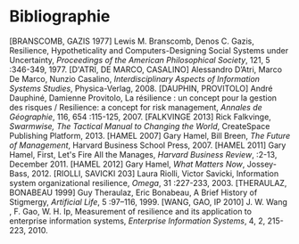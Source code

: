 # Bibliographie

[BRANSCOMB, GAZIS 1977] Lewis M. Branscomb, Denos C. Gazis, Resilience, Hypotheticality and Computers-Designing Social Systems under Uncertainty, *Proceedings of the American Philosophical Society*, 121, 5 :346-349, 1977.
[D'ATRI, DE MARCO, CASALINO] Alessandro D’Atri, Marco De Marco, Nunzio Casalino, *Interdisciplinary Aspects of Information Systems Studies*, Physica-Verlag, 2008.
[DAUPHIN, PROVITOLO] André Dauphiné, Damienne Provitolo, La résilience : un concept pour la gestion des risques / Resilience: a concept for risk management, *Annales de Géographie*, 116, 654 :115-125, 2007.
[FALKVINGE 2013] Rick Falkvinge, *Swarmwise, The Tactical Manual to Changing the World*, CreateSpace Publishing Platform, 2013.
[HAMEL 2007] Gary Hamel, Bill Breen, *The Future of Management*, Harvard Business School Press, 2007.
[HAMEL 2011] Gary Hamel, First, Let's Fire All the Manages, *Harvard Business Review*, :2-13, December 2011.
[HAMEL 2012] Gary Hamel, *What Matters Now*, Jossey-Bass, 2012.
[RIOLLI, SAVICKI 203] Laura Riolli, Victor Savicki, Information system organizational resilience, *Omega*, 31 :227-233, 2003.
[THERAULAZ, BONABEAU 1999] Guy Theraulaz, Eric Bonabeau, A Brief History of Stigmergy, *Artificial Life*, 5 :97–116, 1999.
[WANG, GAO, IP 2010] J. W. Wang , F. Gao, W. H. Ip, Measurement of resilience and its application to enterprise information systems, *Enterprise Information Systems*, 4, 2, 215-223, 2010.
